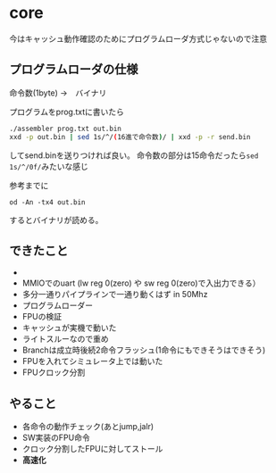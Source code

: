 # core

今はキャッシュ動作確認のためにプログラムローダ方式じゃないので注意

## プログラムローダの仕様
命令数(1byte) →　バイナリ

プログラムをprog.txtに書いたら
```bash
./assembler prog.txt out.bin
xxd -p out.bin | sed 1s/^/(16進で命令数)/ | xxd -p -r send.bin
```
してsend.binを送りつければ良い。
命令数の部分は15命令だったら```sed 1s/^/0f/```みたいな感じ


参考までに
```
od -An -tx4 out.bin
```
するとバイナリが読める。



## できたこと
- 
- MMIOでのuart (lw reg 0(zero) や sw reg 0(zero)で入出力できる）
- 多分一通りパイプラインで一通り動くはず in 50Mhz
- プログラムローダー 
- FPUの検証　
- キャッシュが実機で動いた
- ライトスルーなので重め
- Branchは成立時後続2命令フラッシュ(1命令にもできそうはできそう)
- FPUを入れてシミュレータ上では動いた
- FPUクロック分割

## やること
- 各命令の動作チェック(あとjump,jalr)
- SW実装のFPU命令
- クロック分割したFPUに対してストール
- **高速化**

